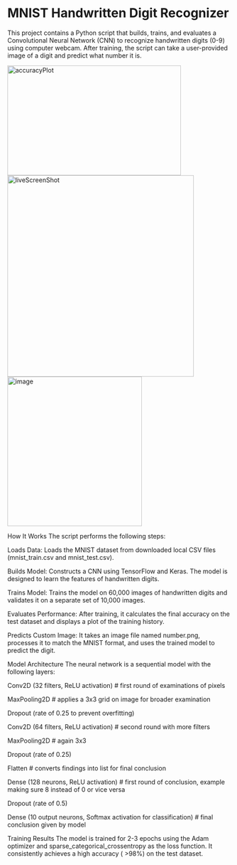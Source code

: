 # MNIST Handwritten Digit Recognizer
This project contains a Python script that builds, trains, and evaluates a Convolutional Neural Network (CNN) to recognize handwritten digits (0-9) using computer webcam. After training, the script can take a user-provided image of a digit and predict what number it is.

<img width="391" height="247" alt="accuracyPlot" src="https://github.com/user-attachments/assets/c7b4bb09-96b2-44c8-a972-8308d08f9030" />

<img width="420" height="453" alt="liveScreenShot" src="https://github.com/user-attachments/assets/4a2ed1ae-83e9-40f2-9362-7d553e854570" />

<img width="303" height="336" alt="image" src="https://github.com/user-attachments/assets/116b62c3-ad35-4966-98a9-a8080b9aad3d" />


How It Works
The script performs the following steps:

Loads Data: Loads the MNIST dataset from downloaded local CSV files (mnist_train.csv and mnist_test.csv).

Builds Model: Constructs a CNN using TensorFlow and Keras. The model is designed to learn the features of handwritten digits.

Trains Model: Trains the model on 60,000 images of handwritten digits and validates it on a separate set of 10,000 images.

Evaluates Performance: After training, it calculates the final accuracy on the test dataset and displays a plot of the training history.

Predicts Custom Image: It takes an image file named number.png, processes it to match the MNIST format, and uses the trained model to predict the digit.

Model Architecture
The neural network is a sequential model with the following layers:

Conv2D (32 filters, ReLU activation) # first round of examinations of pixels

MaxPooling2D  # applies a 3x3 grid on image for broader examination

Dropout (rate of 0.25 to prevent overfitting)

Conv2D (64 filters, ReLU activation) # second round with more filters 

MaxPooling2D  # again 3x3

Dropout (rate of 0.25)

Flatten # converts findings into list for final conclusion

Dense (128 neurons, ReLU activation) # first round of conclusion, example making sure 8 instead of 0 or vice versa

Dropout (rate of 0.5)

Dense (10 output neurons, Softmax activation for classification) # final conclusion given by model 

Training Results
The model is trained for 2-3 epochs using the Adam optimizer and sparse_categorical_crossentropy as the loss function. It consistently achieves a high accuracy ( >98%) on the test dataset.
